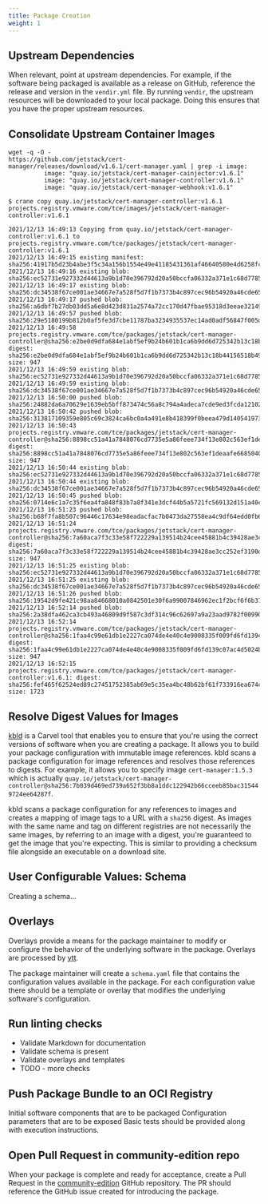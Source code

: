 ```yaml
---
title: Package Creation
weight: 1
---
```

## Upstream Dependencies

When relevant, point at upstream dependencies. For example, if the software being packaged is available as a release on GitHub, reference the release and version in the `vendir.yml` file. By running `vendir`, the upstream resources will be downloaded to your local package. Doing this ensures that you have the proper upstream resources.

## Consolidate Upstream Container Images

```shell
wget -q -O -
https://github.com/jetstack/cert-manager/releases/download/v1.6.1/cert-manager.yaml | grep -i image:
          image: "quay.io/jetstack/cert-manager-cainjector:v1.6.1"
          image: "quay.io/jetstack/cert-manager-controller:v1.6.1"
          image: "quay.io/jetstack/cert-manager-webhook:v1.6.1"
```

```shell
$ crane copy quay.io/jetstack/cert-manager-controller:v1.6.1 projects.registry.vmware.com/tce/images/jetstack/cert-manager-controller:v1.6.1

2021/12/13 16:49:13 Copying from quay.io/jetstack/cert-manager-controller:v1.6.1 to projects.registry.vmware.com/tce/packages/jetstack/cert-manager-controller:v1.6.1
2021/12/13 16:49:15 existing manifest: sha256:41917b5d23b4abe3f5c34a156b1554e49e41185431361af46640580e4d6258fc
2021/12/13 16:49:16 existing blob: sha256:ec52731e927332d44613a9b1d70e396792d20a50bccfa06332a371e1c68d7785
2021/12/13 16:49:17 existing blob: sha256:dc34538f67ce001ae34667e7a528f5d7f1b7373b4c897cec96b54920a46cde65
2021/12/13 16:49:17 pushed blob: sha256:a6dbf7b27db03dd5a6e8d423d831a2574a72cc170d47fbae95318d3eeae32149
2021/12/13 16:49:57 pushed blob: sha256:29e5180199b812b0af5fe3d7cbe11787ba3234935537ec14ad0adf56847f005d
2021/12/13 16:49:58 projects.registry.vmware.com/tce/packages/jetstack/cert-manager-controller@sha256:e2be0d9dfa684e1abf5ef9b24b601b1ca6b9dd6d725342b13c18b44156518b49: digest: sha256:e2be0d9dfa684e1abf5ef9b24b601b1ca6b9dd6d725342b13c18b44156518b49 size: 947
2021/12/13 16:49:59 existing blob: sha256:ec52731e927332d44613a9b1d70e396792d20a50bccfa06332a371e1c68d7785
2021/12/13 16:49:59 existing blob: sha256:dc34538f67ce001ae34667e7a528f5d7f1b7373b4c897cec96b54920a46cde65
2021/12/13 16:50:00 pushed blob: sha256:24882da6a70629e1639eb5bff873474c56a8c794a4adeca7cde9ed3fcda12102
2021/12/13 16:50:42 pushed blob: sha256:313817109359e805c69c3824ca6bc0a4a491e8b418399f0beea479d140541973
2021/12/13 16:50:43 projects.registry.vmware.com/tce/packages/jetstack/cert-manager-controller@sha256:8898cc51a41a7848076cd7735e5a86feee734f13e802c563ef1deaafe6685040: digest: sha256:8898cc51a41a7848076cd7735e5a86feee734f13e802c563ef1deaafe6685040 size: 947
2021/12/13 16:50:44 existing blob: sha256:ec52731e927332d44613a9b1d70e396792d20a50bccfa06332a371e1c68d7785
2021/12/13 16:50:44 existing blob: sha256:dc34538f67ce001ae34667e7a528f5d7f1b7373b4c897cec96b54920a46cde65
2021/12/13 16:50:45 pushed blob: sha256:0714e6c1a7c35f6ea4fa848f83b7a8f341e3dcf44b5a5721fc569132d151a40c
2021/12/13 16:51:23 pushed blob: sha256:b68f7fa8b507c96446c17634e98eadacfac7b0473da27558ea4c9df64edd0fb6
2021/12/13 16:51:24 projects.registry.vmware.com/tce/packages/jetstack/cert-manager-controller@sha256:7a60aca7f3c33e58f722229a139514b24cee45881b4c39428ae3cc252ef3190d: digest: sha256:7a60aca7f3c33e58f722229a139514b24cee45881b4c39428ae3cc252ef3190d size: 947
2021/12/13 16:51:25 existing blob: sha256:ec52731e927332d44613a9b1d70e396792d20a50bccfa06332a371e1c68d7785
2021/12/13 16:51:25 existing blob: sha256:dc34538f67ce001ae34667e7a528f5d7f1b7373b4c897cec96b54920a46cde65
2021/12/13 16:51:26 pushed blob: sha256:19542d9fe421c98aa84668010a0842501e30f6a99007846962ec1f2bcf6f6b37
2021/12/13 16:52:14 pushed blob: sha256:2a38dfa462ca3cb493a46809d9f587c3df314c96c62697a9a23aad9782f00990
2021/12/13 16:52:14 projects.registry.vmware.com/tce/packages/jetstack/cert-manager-controller@sha256:1faa4c99e61db1e2227ca074de4e40c4e9008335f009fd6fd139c07ac4d5024b: digest: sha256:1faa4c99e61db1e2227ca074de4e40c4e9008335f009fd6fd139c07ac4d5024b size: 947
2021/12/13 16:52:15 projects.registry.vmware.com/tce/packages/jetstack/cert-manager-controller:v1.6.1: digest: sha256:fef465f62524ed89c27451752385ab69e5c35ea4bc48b62bf61f733916ea674c size: 1723
```

## Resolve Digest Values for Images

[kbld](https://carvel.dev/kbld/) is a Carvel tool that enables you to ensure that you're using the correct versions of software when you are creating a package. It allows you to build your package configuration with immutable image references. kbld scans a package configuration for image references and resolves those references to digests. For example, it allows you to  specify image `cert-manager:1.5.3` which is actually `quay.io/jetstack/cert-manager-controller@sha256:7b039d469ed739a652f3bb8a1ddc122942b66cceeb85bac315449724ee64287f`.

kbld scans a package configuration for any references to images and creates a mapping of image tags to a URL with a `sha256` digest. As images with the same name and tag on different registries are not necessarily the same images, by referring to an image with a digest, you're guaranteed to get the image that you're expecting. This is similar to providing a checksum file alongside an executable on a download site.

## User Configurable Values: Schema

Creating a schema...

## Overlays

Overlays provide a means for the package maintainer to modify or configure the behavior of the underlying software in the package. Overlays are processed by [ytt](https://carvel.dev/ytt/).

The package maintainer will create a `schema.yaml` file that contains the configuration values available in the package. For each configuration value there should be a template or overlay that modifies the underlying software's configuration.

## Run linting checks

* Validate Markdown for documentation
* Validate schema is present
* Validate overlays and templates
* TODO - more checks

## Push Package Bundle to an OCI Registry

Initial software components that are to be packaged
Configuration parameters that are to be exposed
Basic tests should be provided along with execution instructions.

## Open Pull Request in community-edition repo

When your package is complete and ready for acceptance, create a Pull Request in the [community-edition](https://github.com/vmware-tanzu/community-edition/pulls) GitHub repository. The PR should reference the GitHub issue created for introducing the package.

